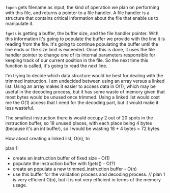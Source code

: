 `fopen` gets filename as input, the kind of operation we plan on performing with this file, and returns a pointer to a file handler. A file handler is a structure that contains critical information about the file that enable us to manipulate it.

`fgets` is getting a buffer, the buffer size, and the file handler pointer. With this information it's going to populate the buffer we provide with the line it is reading from the file. It's going to continue populating the buffer until the line ends or the size limit is exceeded. Once this is done, it uses the file handler pointer to change one of its internal parameters responsible for keeping track of our current position in the file. So the next time this function is called, it's going to read the next line.

I'm trying to decide which data structure would be best for dealing with the trimmed instruction. I am undecided between using an array versus a linked list.
Using an array makes it easier to access data in O(1), which may be useful in the decoding process, but it has some waste of memory given that most bytes would be unused once trimmed. Using a linked list would cost me the O(1) access that I need for the decoding part, but it would make it less wasteful.

The smallest instruction there is would occupy 2 out of 20 spots in the instruction buffer, so 18 unused places, with each place being 4 bytes (because it's an int buffer), so I would be wasting 18 * 4 bytes = 72 bytes.

How about creating a linked list, O(n), to 

plan 1:
* create an instruction buffer of fixed size - O(1)
* populate the instruction buffer with fgets() - O(?)
* create an populate a new trimmed_instruction buffer - O(n)
* use this buffer for the validation process and decoding process.
// plan 1 is very efficient O(n), but it is not very efficient in terms of the memory usage.
